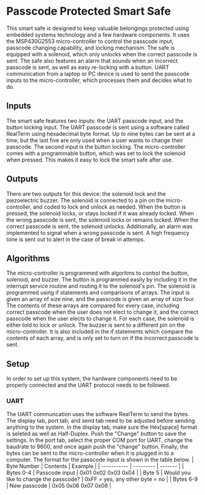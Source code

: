 # Passcode Protected Smart Safe
This smart safe is designed to keep valuable belongings protected using embedded systems technology and a few hardware components. It uses the MSP430G2553 micro-controller to control the passcode input, passcode changing capability, and locking mechanism. The safe is equipped with a solenoid, which only unlocks when the correct passcode is sent. The safe also features an alarm that sounds when an incorrect passcode is sent, as well as easy re-locking with a button. UART communication from a laptop or PC device is used to send the passcode inputs to the micro-controller, which processes them and decides what to do.

## Inputs
The smart safe features two inputs: the UART passcode input, and the button locking input. The UART passcode is sent using a software called RealTerm using hexadecimal byte format. Up to nine bytes can be sent at a time, but the last five are only used when a user wants to change their passcode. The second input is the button locking. The micro-controller comes with a programmable button, which was set to lock the solenoid when pressed. This makes it easy to lock the smart safe after use.

## Outputs
There are two outputs for this device: the solenoid lock and the piezoelectric buzzer. The solenoid is connected to a pin on the micro-controller, and coded to lock and unlock as needed. When the button is pressed, the solenoid locks, or stays locked if it was already locked. When the wrong passcode is sent, the solenoid locks or remains locked. When the correct passcode is sent, the solenoid unlocks. Additionally, an alarm was implemented to signal when a wrong passcode is sent. A high frequency tone is sent out to alert in the case of break in attemps. 

## Algorithms
The micro-controller is programmed with algoritms to control the button, solenoid, and buzzer. The button is programmed easily by including it in the interrupt service routine and routing it to the solenoid's pin. The solenoid is programmed using if statements and comparisons of arrays. The input is given an array of size nine, and the passcode is given an array of size four. The contents of these arrays are compared for every case, including correct passcode when the user does not elect to change it, and the correct passcode when the user elects to change it. For each case, the solenoid is either told to lock or unlock. The buzzer is sent to a different pin on the micro-controller. It is also included in the if statements which compare the contents of each array, and is only set to turn on if the incorrect passcode is sent.

## Setup
In order to set up this system, the hardware components need to be properly connected and the UART protocol needs to be followed.
### UART
The UART communcation uses the software RealTerm to send the bytes. The display tab, port tab, and send tab need to be adjusted before sending anything to the system. In the display tab, make sure the Hex[space] format is seleted as well as Half-Duplex. Push the "Change" button to save the settings. In the port tab, select the proper COM port for UART, change the baudrate to 9600, and once again push the "change" button. Finally, the bytes can be sent to the micro-controller when it is plugged in to a computer. The format for the passcode input is shown in the table below.
| Byte Number | Contents | Example |
| ----------- | --------- | ------- |
| Bytes 0-4 | Passcode input | 0x01 0x02 0x03 0x04 |
| Byte 5 | Would you like to change the passcode? | 0xFF = yes, any other byte = no |
| Bytes 6-9 | New passcode | 0x05 0x06 0x07 0x08 |
